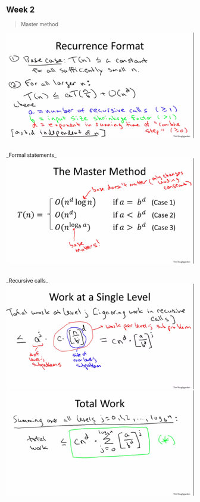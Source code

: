 ## Week 2

> Master method
<img src="img/masted_method.png" alt="Master method" width="700"/>
<br/><br/>
<br/>_Formal statements_<br/>
<img src="img/master_method_cases.png" alt="Formal statements" width="700"/>
<br/><br/>
<br/>_Recursive calls_<br/>
<img src="img/work_at_single_tree.png" alt="Single tree" width="700"/>
<img src="img/total_work.png" alt="Single tree" width="700"/>


